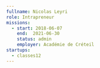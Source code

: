 ```yaml
---
fullname: Nicolas Leyri
role: Intrapreneur
missions:
  - start: 2018-06-07
    end:  2021-06-30
    status: admin
    employer: Académie de Créteil
startups:
  - classes12
---
```


